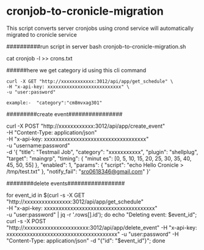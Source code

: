 # cronjob-to-cronicle-migration
This script converts server cronjobs using crond service will automatically migrated to cronicle service



##########run script in server 
bash cronjob-to-cronicle-migration.sh

cat cronjob -l >> crons.txt

######here we get category id using this cli command

    curl -X GET "http://xxxxxxxxxxxx:3012/api/app/get_schedule" \
    -H "x-api-key: xxxxxxxxxxxxxxxxxxxxxxxxxxx" \
    -u "user:password"

    example:-  "category":"cm8mvxag301"

#########create event################

curl -X POST "http://xxxxxxxxxxxx:3012/api/app/create_event" \
    -H "Content-Type: application/json" \
    -H "x-api-key: xxxxxxxxxxxxxxxxxxxxxxxxxxxxxxxxxxx" \
    -u "username:password" \
    -d '{
      "title": "Testmail Job",
      "category": "xxxxxxxxxxx",
      "plugin": "shellplug",
      "target": "maingrp",
      "timing": { "minut es": [0, 5, 10, 15, 20, 25, 30, 35, 40, 45, 50, 55] },
      "enabled": 1,
      "params": {
        "script": "echo Hello Cronicle > /tmp/test.txt"
      },
      "notify_fail": "sro0618346@gmail.com"
    }'


########delete events#################

for event_id in $(curl -s -X GET "http://xxxxxxxxxxxxxxxx:3012/api/app/get_schedule" \
     -H "x-api-key: xxxxxxxxxxxxxxxxxxxxxxxxxxxxxxxxxxxxxx" \
     -u "user:password" | jq -r '.rows[].id'); do           echo "Deleting event: $event_id";          curl -s -X POST "http://xxxxxxxxxxxxxxxxxxxxxx:3012/api/app/delete_event"          -H "x-api-key: xxxxxxxxxxxxxxxxxxxxxxxxxxxxxxxxxxxxxx"          -u "user:password"          -H "Content-Type: application/json"          -d "{\"id\": \"$event_id\"}"; done
